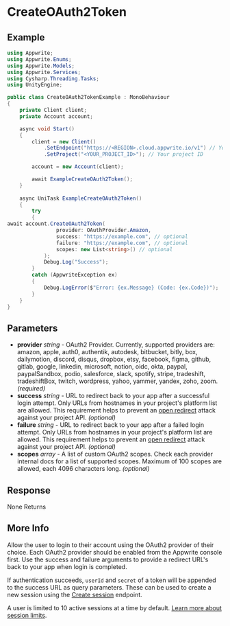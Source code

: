 # CreateOAuth2Token

## Example

```csharp
using Appwrite;
using Appwrite.Enums;
using Appwrite.Models;
using Appwrite.Services;
using Cysharp.Threading.Tasks;
using UnityEngine;

public class CreateOAuth2TokenExample : MonoBehaviour
{
    private Client client;
    private Account account;

    async void Start()
    {
        client = new Client()
            .SetEndpoint("https://<REGION>.cloud.appwrite.io/v1") // Your API Endpoint
            .SetProject("<YOUR_PROJECT_ID>"); // Your project ID

        account = new Account(client);

        await ExampleCreateOAuth2Token();
    }
    
    async UniTask ExampleCreateOAuth2Token()
    {
        try
        {
await account.CreateOAuth2Token(
                provider: OAuthProvider.Amazon,
                success: "https://example.com", // optional
                failure: "https://example.com", // optional
                scopes: new List<string>() // optional
            );
            Debug.Log("Success");
        }
        catch (AppwriteException ex)
        {
            Debug.LogError($"Error: {ex.Message} (Code: {ex.Code})");
        }
    }
}
```

## Parameters

- **provider** *string* - OAuth2 Provider. Currently, supported providers are: amazon, apple, auth0, authentik, autodesk, bitbucket, bitly, box, dailymotion, discord, disqus, dropbox, etsy, facebook, figma, github, gitlab, google, linkedin, microsoft, notion, oidc, okta, paypal, paypalSandbox, podio, salesforce, slack, spotify, stripe, tradeshift, tradeshiftBox, twitch, wordpress, yahoo, yammer, yandex, zoho, zoom. *(required)* 
- **success** *string* - URL to redirect back to your app after a successful login attempt.  Only URLs from hostnames in your project&#039;s platform list are allowed. This requirement helps to prevent an [open redirect](https://cheatsheetseries.owasp.org/cheatsheets/Unvalidated_Redirects_and_Forwards_Cheat_Sheet.html) attack against your project API. *(optional)*
- **failure** *string* - URL to redirect back to your app after a failed login attempt.  Only URLs from hostnames in your project&#039;s platform list are allowed. This requirement helps to prevent an [open redirect](https://cheatsheetseries.owasp.org/cheatsheets/Unvalidated_Redirects_and_Forwards_Cheat_Sheet.html) attack against your project API. *(optional)*
- **scopes** *array* - A list of custom OAuth2 scopes. Check each provider internal docs for a list of supported scopes. Maximum of 100 scopes are allowed, each 4096 characters long. *(optional)*

## Response

None Returns
## More Info

Allow the user to login to their account using the OAuth2 provider of their choice. Each OAuth2 provider should be enabled from the Appwrite console first. Use the success and failure arguments to provide a redirect URL&#039;s back to your app when login is completed. 

If authentication succeeds, `userId` and `secret` of a token will be appended to the success URL as query parameters. These can be used to create a new session using the [Create session](https://appwrite.io/docs/references/cloud/client-web/account#createSession) endpoint.

A user is limited to 10 active sessions at a time by default. [Learn more about session limits](https://appwrite.io/docs/authentication-security#limits).
